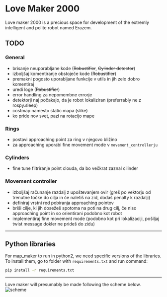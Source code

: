 # Love Maker 2000
Love maker 2000 is a precious space for development of the extremly intelligent and polite robot named Erazem.

## TODO

### General

* brisanje neuporabljane kode (~~Robustifier~~, ~~Cylinder detector~~)
* izboljšaj komentiranje obstoječe kode (~~Robustifier~~)
* premakni pogosto uporabljane funkcije v utils in jih zelo dobro komentiraj
* uredi loge (~~Robustifier~~)
* error handling za nepomembne errorje
* detektorji naj počakajo, da je robot lokaliziran (preferrably ne z rospy.sleep)
* costmap namesto static mapa (slike)
* ko pride nov svet, pazi na rotacijo mape

### Rings

* postavi approaching point za ring v njegovo bližino
* za approaching uporabi fine movement mode v `movement_controllerju`

### Cylinders
* fine tune filtriranje point clouda, da bo večkrat zaznal cilinder

### Movement controller

* izboljšaj računanje razdalj z upoštevanjem ovir (greš po vektorju od trenutne točke do cilja in če naletiš na zid, dodaš penalty k razdalji)
* definiraj vrstni red pobiranja approaching pointov
* briši cilje, ki jih dosežeš spotoma na poti na drug cilj, če niso approaching point in so orientirani podobno kot robot
* implementiraj fine movement mode (podobno kot pri lokalizaciji, pošiljaj twist message dokler ne prideš do zidu)

---

## Python libraries

For map_maker to run in python2, we need specific versions of the libraries. To install them, go to folder with `requirements.txt` and run command:

```cmd
pip install -r requirements.txt
```

---

Love maker will presumably be made following the scheme below.
![scheme](https://github.com/drobilc/rins_exercises/blob/master/love_maker_2000/new_scheme.png "scheme")
